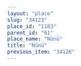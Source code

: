 ```yaml
---
layout: "place"
slug: "34123"
place_id: "1183"
parent_id: "61"
place_name: "Nūnū"
title: "Nūnū"
previous_item: "34126"
---
```

